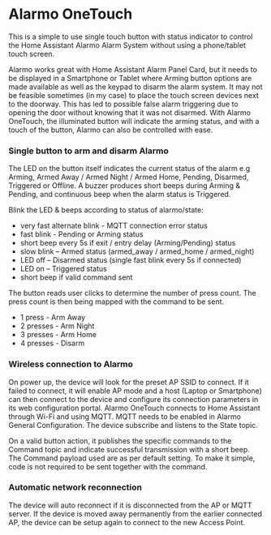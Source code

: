 # Alarmo OneTouch
This is a simple to use single touch button with status indicator to control the Home Assistant Alarmo Alarm System without using a phone/tablet touch screen.

Alarmo works great with Home Assistant Alarm Panel Card, but it needs to be displayed in a Smartphone or Tablet where Arming button options are made available as well as the keypad to disarm the alarm system. It may not be feasible sometimes (in my case) to place the touch screen devices next to the doorway. This has led to possible false alarm triggering due to opening the door without knowing that it was not disarmed. With Alarmo OneTouch, the illuminated button will indicate the arming status, and with a touch of the button, Alarmo can also be controlled with ease.

### Single button to arm and disarm Alarmo

The LED on the button itself indicates the current status of the alarm e.g Arming, Armed Away / Armed Night / Armed Home, Pending, Disarmed, Triggered or Offline. A buzzer produces short beeps during Arming & Pending, and continuous beep when the alarm status is Triggered.

Blink the LED & beeps according to status of alarmo/state:
* very fast alternate blink - MQTT connection error status
* fast blink - Pending or Arming status
* short beep every 5s if exit / entry delay (Arming/Pending) status
* slow blink – Armed status (armed_away / armed_home / armed_night)
* LED off – Disarmed status (single fast blink every 5s if connected)
* LED on – Triggered status
* short beep if valid command sent

The button reads user clicks to determine the number of press count. The press count is then being mapped with the command to be sent.
* 1 press - Arm Away 
* 2 presses - Arm Night 
* 3 presses - Arm Home 
* 4 presses - Disarm


### Wireless connection to Alarmo

On power up, the device will look for the preset AP SSID to connect. If it failed to connect, it will enable AP mode and a host (Laptop or Smartphone) can then connect to the device and configure its connection parameters in its web configuration portal.
Alarmo OneTouch connects to Home Assistant through Wi-Fi and using MQTT. MQTT needs to be enabled in Alarmo General Configuration. The device subscribe and listens to the State topic.

On a valid button action, it publishes the specific commands to the Command topic and indicate successful transmission with a short beep. The Command payload used are as per default setting. To make it simple, code is not required to be sent together with the command.


### Automatic network reconnection
The device will auto reconnect if it is disconnected from the AP or MQTT server. If the device is moved away permanently from the earlier connected AP, the device can be setup again to connect to the new Access Point.
